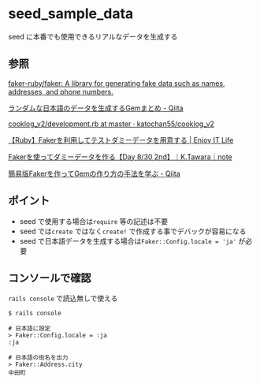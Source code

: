 # seed_sample_data

seed に本番でも使用できるリアルなデータを生成する

## 参照

[faker\-ruby/faker: A library for generating fake data such as names, addresses, and phone numbers\.](https://github.com/faker-ruby/faker)

[ランダムな日本語のデータを生成するGemまとめ \- Qiita](https://qiita.com/Peranikov/items/12f1015fc20fa41844b3)

[cooklog\_v2/development\.rb at master · katochan55/cooklog\_v2](https://github.com/katochan55/cooklog_v2/blob/master/db/seeds/development.rb)

[【Ruby】Fakerを利用してテストダミーデータを用意する \| Enjoy IT Life](https://nishinatoshiharu.com/usage-faker/)

[Fakerを使ってダミーデータを作る【Day 8/30 2nd】｜K\.Tawara｜note](https://note.com/kentarotawara/n/n240bf41b5a54)

[簡易版Fakerを作ってGemの作り方の手法を学ぶ \- Qiita](https://qiita.com/Coolucky/items/4f8eaa2ad015e82fab41)

## ポイント

* seed で使用する場合は`require` 等の記述は不要
* seed では`create` ではなく`create!` で作成する事でデバックが容易になる
* seed で日本語データを生成する場合は`Faker::Config.locale = 'ja'` が必要

## コンソールで確認

`rails console` で読込無しで使える

```Shell
$ rails console

# 日本語に設定
> Faker::Config.locale = :ja
:ja

# 日本語の街名を出力
> Faker::Address.city
中田町
```
